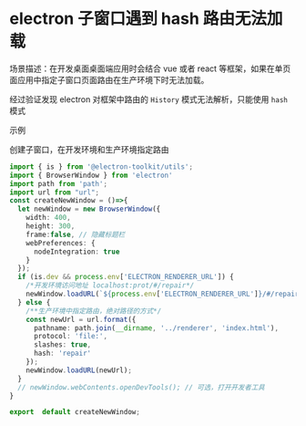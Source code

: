 # electron 子窗口遇到 hash 路由无法加载

场景描述：在开发桌面桌面端应用时会结合 vue 或者 react 等框架，如果在单页面应用中指定子窗口页面路由在生产环境下时无法加载。

经过验证发现 electron 对框架中路由的 `History` 模式无法解析，只能使用 `hash` 模式

示例 

创建子窗口，在开发环境和生产环境指定路由

```ts
import { is } from '@electron-toolkit/utils';
import { BrowserWindow } from 'electron'
import path from 'path';
import url from "url";
const createNewWindow = ()=>{
  let newWindow = new BrowserWindow({
    width: 400,
    height: 300,
    frame:false, // 隐藏标题栏
    webPreferences: {
      nodeIntegration: true
    }
  });
  if (is.dev && process.env['ELECTRON_RENDERER_URL']) {
    /*开发环境访问地址 localhost:prot/#/repair*/
    newWindow.loadURL(`${process.env['ELECTRON_RENDERER_URL']}/#/repair`) 
  } else {
    /**生产环境中指定路由，绝对路径的方式*/
    const newUrl = url.format({
      pathname: path.join(__dirname, '../renderer', 'index.html'),
      protocol: 'file:',
      slashes: true,
      hash: 'repair'
    });
    newWindow.loadURL(newUrl);
  }
  // newWindow.webContents.openDevTools(); // 可选，打开开发者工具
}

export  default createNewWindow;
```

